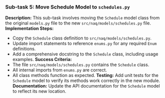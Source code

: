 ### Sub-task 5: Move Schedule Model to `schedules.py`
**Description:** This sub-task involves moving the `Schedule` model class from the original `models.py` file to the new `src/naq/models/schedules.py` file.
**Implementation Steps:**
- Copy the `Schedule` class definition to `src/naq/models/schedules.py`.
- Update import statements to reference `enums.py` for any required `Enum` definitions.
- Add a comprehensive docstring to the `Schedule` class, including usage examples.
**Success Criteria:**
- The file `src/naq/models/schedules.py` contains the `Schedule` class.
- All internal imports from `enums.py` are correct.
- All class methods function as expected.
**Testing:** Add unit tests for the `Schedule` model to verify its methods work correctly in the new module.
**Documentation:** Update the API documentation for the `Schedule` model to reflect its new location.